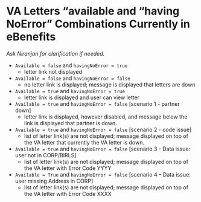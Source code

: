 # VA Letters “available and “having NoError” Combinations Currently in eBenefits   
*Ask Niranjan for clarification if needed.*

- `Available = false` and `havingNoError = true`
  - letter link not displayed 
- `Available = false` and `havingNoError = false` 
  - no letter link is displayed; message is displayed that letters are down
- `Available = true` and `havingNoError = true` 
  - letter link is displayed and user can view letter
- `Available = true` and `havingNoError = false` [scenario 1 - partner down]
  - letter link is displayed, however disabled, and message below the link is displayed that partner is down.
- `Available = true` and `havingNoError = false` [scenario 2 - code issue] 
  - list of letter link(s) are not displayed; message displayed on top of the VA letter that currently the VA letter is down. 
- `Available = true` and `havingNoError = false` [scenario 3 -  Data issue: user not in CORP/BIRLS] 
  - list of letter link(s) are not displayed; message displayed on top of the VA letter with Error Code YYYY
- `Available = True` and `havingNoError = false` [scenario 4 – Data issue: user missing Address in CORP] 
  - list of letter link(s) are not displayed; message displayed on top of the VA letter with Error Code XXXX
